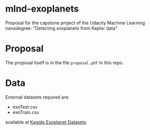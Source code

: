 # mlnd-exoplanets
Proposal for the capstone project of the Udacity Machine Learning nanodegree: "Detecting exoplanets from Kepler data"

# Proposal
The proposal itself is in the file `proposal.pdf` in this repo.

# Data
External datasets required are:

* exoTest.csv
* exoTrain.csv

available at [Kaggle Exoplanet Datasets](https://www.kaggle.com/keplersmachines/kepler-labelled-time-series-data)
